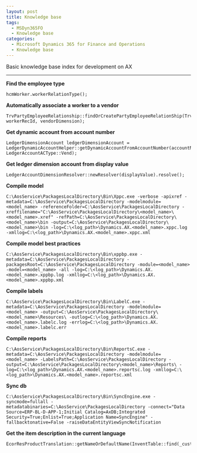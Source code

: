 ```yaml
---
layout: post
title: Knowledge base
tags:
  - MSDyn365FO
  - Knowledge base
categories:
  - Microsoft Dynamics 365 for Finance and Operations
  - Knowledge base
---
```


Basic knowledge base index for development on AX

---

**Find the employee type**
```
hcmWorker.workerRelationType();
```

**Automatically associate a worker to a vendor**
```
TrvPartyEmployeeRelationship::findOrCreatePartyEmployeeRelationShip(TrvPartyEmployeeRelationship.AccountType, workerRecId, vendorDimension);
```

**Get dynamic account from account number**
```
LedgerDimensionAccount ledgerDimensionAccount = LedgerDynamicAccountHelper::getDynamicAccountFromAccountNumber(accountNum, LedgerAccountACType::Vend);
```

**Get ledger dimension account from display value**
```
LedgerAccountDimensionResolver::newResolver(displayValue).resolve();
```

**Compile model**
```
C:\AosService\PackagesLocalDirectory\Bin\Xppc.exe -verbose -apixref -metadata=C:\AosService\PackagesLocalDirectory -modelmodule=<model_name> -referenceFolder=C:\AosService\PackagesLocalDirectory -xreffilename="C:\AosService\PackagesLocalDirectory\<model_name>\<model_name>.xref" -refPath=C:\AosService\PackagesLocalDirectory\<model_name>\bin -output=C:\AosService\PackagesLocalDirectory\<model_name>\bin -log=C:\<log_path>\Dynamics.AX.<model_name>.xppc.log -xmllog=C:\<log_path>\Dynamics.AX.<model_name>.xppc.xml
```

**Compile model best practices**
```
C:\AosService\PackagesLocalDirectory\Bin\xppbp.exe -metadata=C:\AosService\PackagesLocalDirectory -packagesRoot=C:\AosService\PackagesLocalDirectory -module=<model_name> -model=<model_name> -all -log=C:\<log_path>\Dynamics.AX.<model_name>.xppbp.log -xmllog=C:\<log_path>\Dynamics.AX.<model_name>.xppbp.xml
```

**Compile labels**
```
C:\AosService\PackagesLocalDirectory\Bin\LabelC.exe -metadata=C:\AosService\PackagesLocalDirectory -modelmodule=<model_name> -output=C:\AosService\PackagesLocalDirectory\<model_name>\Resources\ -outlog=C:\<log_path>\Dynamics.AX.<model_name>.labelc.log -errlog=C:\<log_path>\Dynamics.AX.<model_name>.labelc.err
```

**Compile reports**
```
C:\AosService\PackagesLocalDirectory\Bin\ReportsC.exe -metadata=C:\AosService\PackagesLocalDirectory -modelmodule=<model_name> -LabelsPath=C:\AosService\PackagesLocalDirectory -output=C:\AosService\PackagesLocalDirectory\<model_name>\Reports\ -log=C:\<log_path>\Dynamics.AX.<model_name>.reportsc.log -xmllog=C:\<log_path>\Dynamics.AX.<model_name>.reportsc.xml
```

**Sync db**
```
C:\AosService\PackagesLocalDirectory\Bin\SyncEngine.exe -syncmode=fullall -metadatabinaries=C:\AosService\PackagesLocalDirectory -connect="Data Source=ERP-BL-D-APP-1;Initial Catalog=AxDB;Integrated Security=True;Enlist=True;Application Name=SyncEngine" -fallbacktonative=False -raiseDataEntityViewSyncNotification
```

**Get the item description in the current language**
```
EcorResProductTranslation::getNameOrDefaultName(InventTable::find(_custInvoiceTrans.ItemId).Product;
```

